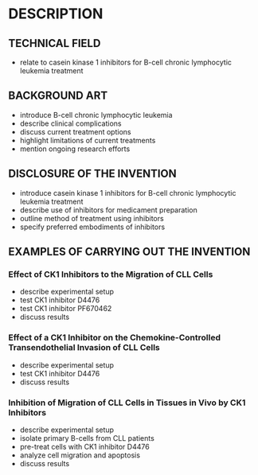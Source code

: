 # DESCRIPTION

## TECHNICAL FIELD

- relate to casein kinase 1 inhibitors for B-cell chronic lymphocytic leukemia treatment

## BACKGROUND ART

- introduce B-cell chronic lymphocytic leukemia
- describe clinical complications
- discuss current treatment options
- highlight limitations of current treatments
- mention ongoing research efforts

## DISCLOSURE OF THE INVENTION

- introduce casein kinase 1 inhibitors for B-cell chronic lymphocytic leukemia treatment
- describe use of inhibitors for medicament preparation
- outline method of treatment using inhibitors
- specify preferred embodiments of inhibitors

## EXAMPLES OF CARRYING OUT THE INVENTION

### Effect of CK1 Inhibitors to the Migration of CLL Cells

- describe experimental setup
- test CK1 inhibitor D4476
- test CK1 inhibitor PF670462
- discuss results

### Effect of a CK1 Inhibitor on the Chemokine-Controlled Transendothelial Invasion of CLL Cells

- describe experimental setup
- test CK1 inhibitor D4476
- discuss results

### Inhibition of Migration of CLL Cells in Tissues in Vivo by CK1 Inhibitors

- describe experimental setup
- isolate primary B-cells from CLL patients
- pre-treat cells with CK1 inhibitor D4476
- analyze cell migration and apoptosis
- discuss results

